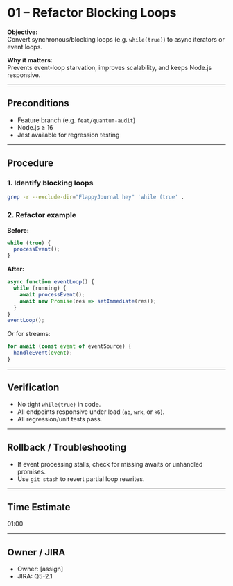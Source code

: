 # 01 – Refactor Blocking Loops

**Objective:**  
Convert synchronous/blocking loops (e.g. `while(true)`) to async iterators or event loops.

**Why it matters:**  
Prevents event-loop starvation, improves scalability, and keeps Node.js responsive.

---

## Preconditions

- Feature branch (e.g. `feat/quantum-audit`)
- Node.js ≥ 16
- Jest available for regression testing

---

## Procedure

### 1. Identify blocking loops

```sh
grep -r --exclude-dir="FlappyJournal hey" 'while (true' .
```

### 2. Refactor example

**Before:**
```js
while (true) {
  processEvent();
}
```

**After:**
```js
async function eventLoop() {
  while (running) {
    await processEvent();
    await new Promise(res => setImmediate(res));
  }
}
eventLoop();
```

Or for streams:
```js
for await (const event of eventSource) {
  handleEvent(event);
}
```

---

## Verification

- No tight `while(true)` in code.
- All endpoints responsive under load (`ab`, `wrk`, or `k6`).
- All regression/unit tests pass.

---

## Rollback / Troubleshooting

- If event processing stalls, check for missing awaits or unhandled promises.
- Use `git stash` to revert partial loop rewrites.

---

## Time Estimate

01:00

---

## Owner / JIRA

- Owner: [assign]
- JIRA: Q5-2.1